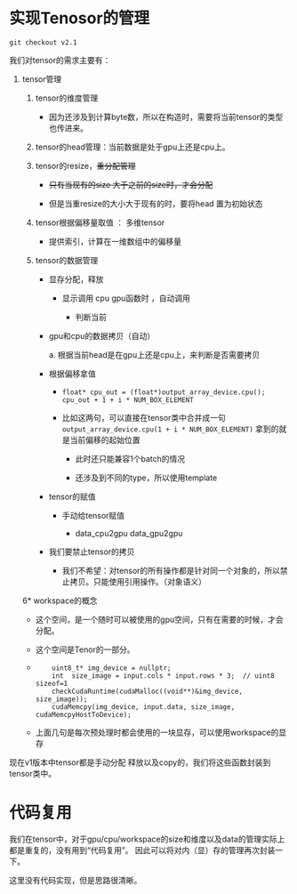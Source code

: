 # 实现Tenosor的管理

`git checkout v2.1`

我们对tensor的需求主要有：

1. tensor管理
   
   1. tensor的维度管理
      
      * 因为还涉及到计算byte数，所以在构造时，需要将当前tensor的类型也传进来。
   
   2. tensor的head管理：当前数据是处于gpu上还是cpu上。
   
   3. tensor的resize，~~重分配管理~~
      
      * ~~只有当现有的size 大于之前的size时，才会分配~~
      
      * 但是当重resize的大小大于现有的时，要将head 置为初始状态
   
   4. tensor根据偏移量取值 ： 多维tensor
      
      - 提供索引，计算在一维数组中的偏移量
   
   5. tensor的数据管理
      
      - 显存分配，释放
        
        - 显示调用 cpu gpu函数时 ，自动调用
          
          - 判断当前
      
      - gpu和cpu的数据拷贝（自动）
        
         a. 根据当前head是在gpu上还是cpu上，来判断是否需要拷贝
      
      - 根据偏移拿值
        
        - ```
          float* cpu_out = (float*)output_array_device.cpu();
          cpu_out + 1 + i * NUM_BOX_ELEMENT
          ```
        
        - 比如这两句，可以直接在tensor类中合并成一句  `output_array_device.cpu(1 + i * NUM_BOX_ELEMENT)` 拿到的就是当前偏移的起始位置
          
          - 此时还只能兼容1个batch的情况
          
          - 还涉及到不同的type，所以使用template
      
      - tensor的赋值
        
        - 手动给tensor赋值
          
          - data_cpu2gpu  data_gpu2gpu
      * 我们要禁止tensor的拷贝
        
        * 我们不希望：对tensor的所有操作都是针对同一个对象的，所以禁止拷贝。只能使用引用操作。（对象语义）
   
   6* workspace的概念
   
   * 这个空间，是一个随时可以被使用的gpu空间，只有在需要的时候，才会分配。
   
   * 这个空间是Tenor的一部分。
   
   * ```
         uint8_t* img_device = nullptr;
         int  size_image = input.cols * input.rows * 3;  // uint8 sizeof=1
         checkCudaRuntime(cudaMalloc((void**)&img_device, size_image));
         cudaMemcpy(img_device, input.data, size_image, cudaMemcpyHostToDevice);
     ```
   
   * 上面几句是每次预处理时都会使用的一块显存，可以使用workspace的显存

现在v1版本中tensor都是手动分配 释放以及copy的，我们将这些函数封装到tensor类中。

# 代码复用

我们在tensor中，对于gpu/cpu/workspace的size和维度以及data的管理实际上都是重复的，没有用到“代码复用”。 因此可以将对内（显）存的管理再次封装一下。

这里没有代码实现，但是思路很清晰。